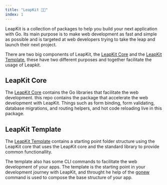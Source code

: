```yaml
---
title: "LeapKit 🚀🎒"
index: 1
---
```


LeapKit is a collection of packages to help you build your next application with Go. Its main purpose is to make web development as fast and simple as possible and is targeted at web developers trying to take the leap and launch their next project.

There are two big components of LeapKit, the [LeapKit Core](https://github.com/leapkit/core) and the [LeapKit Template](https://github.com/leapkit/template), these have two different purposes and together facilitate the usage of Leapkit.

## LeapKit Core

The [LeapKit Core](https://github.com/leapkit/core) contains the Go libraries that facilitate the web development. this repo contains the package that accelerate the web development with LeapKit. Things such as form binding, form validating, database migrations, and routing helpers, and hot code reloading live in this package.

## LeapKit Template
The [LeapKit Template](https://github.com/leapkit/template) contains a starting point folder structure using the LeapKit core that uses the LeapKit core and the standard library to provide common functionallity.

The template also has some CLI commands to facilitate the web development of your apps. The template is the starting point in your development journey with LeapKit, and throught he help of the [gonew](https://github.com/golang/tools/tree/master/cmd/gonew) command is used to compose the base structure of your app.

